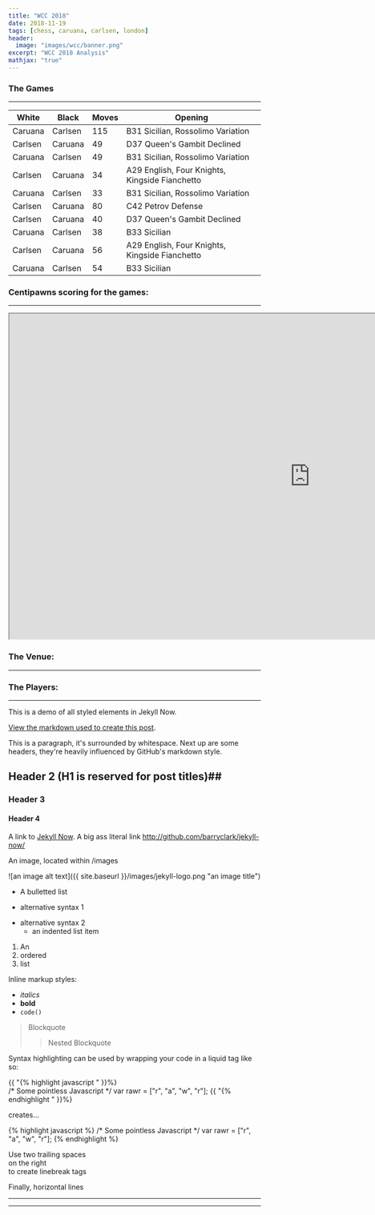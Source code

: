 ```yaml
---
title: "WCC 2018"
date: 2018-11-19
tags: [chess, caruana, carlsen, london]
header:
  image: "images/wcc/banner.png"
excerpt: "WCC 2018 Analysis"
mathjax: "true"
---
```


### The Games
---

| White   | Black   | Moves | Opening                                        |
|---------|---------|-------|------------------------------------------------|
| Caruana | Carlsen | 115   | B31 Sicilian, Rossolimo Variation              |
| Carlsen | Caruana | 49    | D37 Queen's Gambit Declined                    |
| Caruana | Carlsen | 49    | B31 Sicilian, Rossolimo Variation              |
| Carlsen | Caruana | 34    | A29 English, Four Knights, Kingside Fianchetto |
| Caruana | Carlsen | 33    | B31 Sicilian, Rossolimo Variation              |
| Carlsen | Caruana | 80    | C42 Petrov Defense                             |
| Carlsen | Caruana | 40    | D37 Queen's Gambit Declined                    |
| Caruana | Carlsen | 38    | B33 Sicilian                                   |
| Carlsen | Caruana | 56    | A29 English, Four Knights, Kingside Fianchetto |
| Caruana | Carlsen | 54    | B33 Sicilian                                   |

### Centipawns scoring for the games:
---

<iframe src="https://public.tableau.com/views/WCC2018/Sheet1?:showVizHome=no&:embed=true" width="1200" height="650"></iframe>


### The Venue:
---


### The Players:
---




This is a demo of all styled elements in Jekyll Now.

[View the markdown used to create this post](https://raw.githubusercontent.com/barryclark/www.jekyllnow.com/gh-pages/_posts/2014-6-19-Markdown-Style-Guide.md).

This is a paragraph, it's surrounded by whitespace. Next up are some headers, they're heavily influenced by GitHub's markdown style.

## Header 2 (H1 is reserved for post titles)##

### Header 3

#### Header 4

A link to [Jekyll Now](http://github.com/barryclark/jekyll-now/). A big ass literal link <http://github.com/barryclark/jekyll-now/>

An image, located within /images

![an image alt text]({{ site.baseurl }}/images/jekyll-logo.png "an image title")

* A bulletted list
- alternative syntax 1
+ alternative syntax 2
  - an indented list item

1. An
2. ordered
3. list

Inline markup styles:

- _italics_
- **bold**
- `code()`

> Blockquote
>> Nested Blockquote

Syntax highlighting can be used by wrapping your code in a liquid tag like so:

{{ "{% highlight javascript " }}%}  
/* Some pointless Javascript */
var rawr = ["r", "a", "w", "r"];
{{ "{% endhighlight " }}%}  

creates...

{% highlight javascript %}
/* Some pointless Javascript */
var rawr = ["r", "a", "w", "r"];
{% endhighlight %}

Use two trailing spaces  
on the right  
to create linebreak tags  

Finally, horizontal lines

----
****
